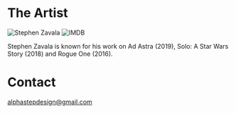 # The Artist
![Stephen Zavala](https://www.artstation.com/alpha-step)
![IMDB](https://www.imdb.com/name/nm8862553/?ref_=rvi_nm)

Stephen Zavala is known for his work on Ad Astra (2019), Solo: A Star Wars Story (2018) and Rogue One (2016).

# Contact
alphastepdesign@gmail.com

